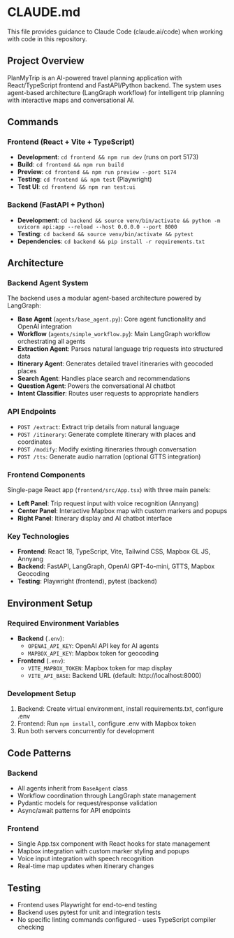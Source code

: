 # CLAUDE.md

This file provides guidance to Claude Code (claude.ai/code) when working with code in this repository.

## Project Overview

PlanMyTrip is an AI-powered travel planning application with React/TypeScript frontend and FastAPI/Python backend. The system uses agent-based architecture (LangGraph workflow) for intelligent trip planning with interactive maps and conversational AI.

## Commands

### Frontend (React + Vite + TypeScript)
- **Development**: `cd frontend && npm run dev` (runs on port 5173)
- **Build**: `cd frontend && npm run build`
- **Preview**: `cd frontend && npm run preview --port 5174`
- **Testing**: `cd frontend && npm test` (Playwright)
- **Test UI**: `cd frontend && npm run test:ui`

### Backend (FastAPI + Python)
- **Development**: `cd backend && source venv/bin/activate && python -m uvicorn api:app --reload --host 0.0.0.0 --port 8000`
- **Testing**: `cd backend && source venv/bin/activate && pytest`
- **Dependencies**: `cd backend && pip install -r requirements.txt`

## Architecture

### Backend Agent System
The backend uses a modular agent-based architecture powered by LangGraph:

- **Base Agent** (`agents/base_agent.py`): Core agent functionality and OpenAI integration
- **Workflow** (`agents/simple_workflow.py`): Main LangGraph workflow orchestrating all agents
- **Extraction Agent**: Parses natural language trip requests into structured data
- **Itinerary Agent**: Generates detailed travel itineraries with geocoded places
- **Search Agent**: Handles place search and recommendations
- **Question Agent**: Powers the conversational AI chatbot
- **Intent Classifier**: Routes user requests to appropriate handlers

### API Endpoints
- `POST /extract`: Extract trip details from natural language
- `POST /itinerary`: Generate complete itinerary with places and coordinates
- `POST /modify`: Modify existing itineraries through conversation
- `POST /tts`: Generate audio narration (optional GTTS integration)

### Frontend Components
Single-page React app (`frontend/src/App.tsx`) with three main panels:
- **Left Panel**: Trip request input with voice recognition (Annyang)
- **Center Panel**: Interactive Mapbox map with custom markers and popups
- **Right Panel**: Itinerary display and AI chatbot interface

### Key Technologies
- **Frontend**: React 18, TypeScript, Vite, Tailwind CSS, Mapbox GL JS, Annyang
- **Backend**: FastAPI, LangGraph, OpenAI GPT-4o-mini, GTTS, Mapbox Geocoding
- **Testing**: Playwright (frontend), pytest (backend)

## Environment Setup

### Required Environment Variables
- **Backend** (`.env`):
  - `OPENAI_API_KEY`: OpenAI API key for AI agents
  - `MAPBOX_API_KEY`: Mapbox token for geocoding
- **Frontend** (`.env`):
  - `VITE_MAPBOX_TOKEN`: Mapbox token for map display
  - `VITE_API_BASE`: Backend URL (default: http://localhost:8000)

### Development Setup
1. Backend: Create virtual environment, install requirements.txt, configure .env
2. Frontend: Run `npm install`, configure .env with Mapbox token
3. Run both servers concurrently for development

## Code Patterns

### Backend
- All agents inherit from `BaseAgent` class
- Workflow coordination through LangGraph state management
- Pydantic models for request/response validation
- Async/await patterns for API endpoints

### Frontend
- Single App.tsx component with React hooks for state management
- Mapbox integration with custom marker styling and popups
- Voice input integration with speech recognition
- Real-time map updates when itinerary changes

## Testing
- Frontend uses Playwright for end-to-end testing
- Backend uses pytest for unit and integration tests
- No specific linting commands configured - uses TypeScript compiler checking